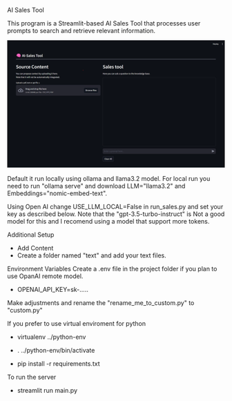 AI Sales Tool

This program is a Streamlit-based AI Sales Tool that processes user prompts to search and retrieve relevant information.

![Screenshoot](picture/Screenshot.png)

Default it run locally using ollama and llama3.2 model. For local run you need to run "ollama serve" and download LLM="llama3.2" and Embeddings="nomic-embed-text". 

Using Open AI change USE_LLM_LOCAL=False in run_sales.py and set your key as described below. 
Note that the "gpt-3.5-turbo-instruct" is Not a good model for this and I recomend using a model that support more tokens.

Additional Setup
* Add Content
* Create a folder named "text\" and add your text files.

Environment Variables
Create a .env file in the project folder if you plan to use OpanAI remote model. 
* OPENAI_API_KEY=sk-.....

Make adjustments and rename the "rename_me_to_custom.py" to "custom.py" 

If you prefer to use virtual enviroment for python
* virtualenv ../python-env
* . ../python-env/bin/activate

* pip install -r requirements.txt

To run the server
* streamlit run main.py
